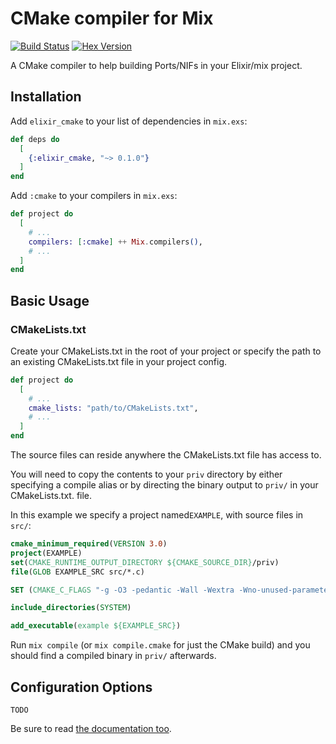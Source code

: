 # CMake compiler for Mix

[![Build Status](https://api.travis-ci.org/code-lever/elixir-cmake.svg)](https://travis-ci.org/code-lever/elixir-cmake)
[![Hex Version](https://img.shields.io/hexpm/v/elixir_cmake.svg "Hex Version")](https://hex.pm/packages/elixir_cmake)

A CMake compiler to help building Ports/NIFs in your Elixir/mix project.

## Installation

Add `elixir_cmake` to your list of dependencies in `mix.exs`:

```elixir
def deps do
  [
    {:elixir_cmake, "~> 0.1.0"}
  ]
end
```

Add `:cmake` to your compilers in `mix.exs`:

```elixir
def project do
  [
    # ...
    compilers: [:cmake] ++ Mix.compilers(),
    # ...
  ]
end
```

## Basic Usage

### CMakeLists.txt

Create your CMakeLists.txt in the root of your project or specify the path to an
existing CMakeLists.txt file in your project config.

```elixir
def project do
  [
    # ...
    cmake_lists: "path/to/CMakeLists.txt",
    # ...
  ]
end
```

The source files can reside anywhere the CMakeLists.txt file has access to.

You will need to copy the contents to your `priv` directory by either specifying
a compile alias or by directing the binary output to `priv/` in your CMakeLists.txt.
file.

In this example we specify a project named`EXAMPLE`, with source files in `src/`:

```cmake
cmake_minimum_required(VERSION 3.0)
project(EXAMPLE)
set(CMAKE_RUNTIME_OUTPUT_DIRECTORY ${CMAKE_SOURCE_DIR}/priv)
file(GLOB EXAMPLE_SRC src/*.c)

SET (CMAKE_C_FLAGS "-g -O3 -pedantic -Wall -Wextra -Wno-unused-parameter -std=c99")

include_directories(SYSTEM)

add_executable(example ${EXAMPLE_SRC})
```

Run `mix compile` (or `mix compile.cmake` for just the CMake build) and you should find a compiled
binary in `priv/` afterwards.

## Configuration Options

    TODO

Be sure to read [the documentation too](http://hexdocs.pm/elixir_cmake).
